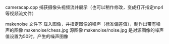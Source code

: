 cameracap.cpp 捕获摄像头视频流并展示（也可以稍作修改，变成打开指定mp4等视频流文件）

makenoise 文件下 载入图像，并指定图像的噪声（标准偏差值），制作出带有噪声的图像
makenoise/chess.jpg 源图像
makenoise/noise.jpg 是对源图像的噪声值设置为50时，产生的噪声图像